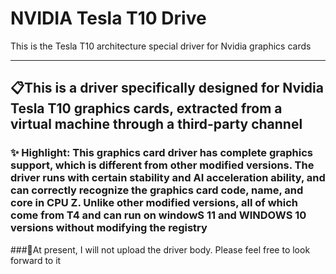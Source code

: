 # NVIDIA Tesla T10 Drive
This is the Tesla T10 architecture special driver for Nvidia graphics cards

-----

## 📋This is a driver specifically designed for Nvidia Tesla T10 graphics cards, extracted from a virtual machine through a third-party channel

### ✨ Highlight: This graphics card driver has complete graphics support, which is different from other modified versions. The driver runs with certain stability and AI acceleration ability, and can correctly recognize the graphics card code, name, and core in CPU Z. Unlike other modified versions, all of which come from T4 and can run on windowS 11 and WINDOWS 10 versions without modifying the registry

###🤨At present, I will not upload the driver body. Please feel free to look forward to it